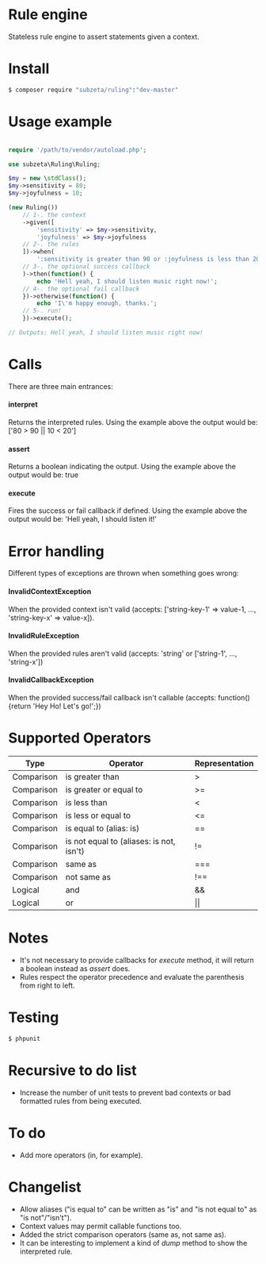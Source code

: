 # Rule engine
Stateless rule engine to assert statements given a context.

# Install
```bash
$ composer require "subzeta/ruling":"dev-master"
```

# Usage example
```php

require '/path/to/vendor/autoload.php';

use subzeta\Ruling\Ruling;

$my = new \stdClass();
$my->sensitivity = 80;
$my->joyfulness = 10;

(new Ruling())
    // 1-. the context
    ->given([
        'sensitivity' => $my->sensitivity,
        'joyfulness' => $my->joyfulness
    // 2-. the rules
    ])->when(
        ':sensitivity is greater than 90 or :joyfulness is less than 20'
    // 3-. the optional success callback
    )->then(function() {
        echo 'Hell yeah, I should listen music right now!';
    // 4-. the optional fail callback
    })->otherwise(function() {
        echo 'I\'m happy enough, thanks.';
    // 5-. run!
    })->execute();

// Outputs: Hell yeah, I should listen music right now!
```

# Calls
There are three main entrances:
#### interpret
Returns the interpreted rules.
Using the example above the output would be: ['80 > 90 || 10 < 20']
#### assert
Returns a boolean indicating the output.
Using the example above the output would be: true
#### execute
Fires the success or fail callback if defined.
Using the example above the output would be: 'Hell yeah, I should listen it!'

# Error handling
Different types of exceptions are thrown when something goes wrong:
#### InvalidContextException
When the provided context isn't valid (accepts: ['string-key-1' => value-1, ..., 'string-key-x' => value-x]).
#### InvalidRuleException
When the provided rules aren't valid (accepts: 'string' or ['string-1', ..., 'string-x']) 
#### InvalidCallbackException
When the provided success/fail callback isn't callable (accepts: function(){return 'Hey Ho! Let\'s go!';})

# Supported Operators
Type | Operator | Representation
---- | -------- | -----------
Comparison | is greater than | >
Comparison | is greater or equal to | >=
Comparison | is less than | <
Comparison | is less or equal to | <=
Comparison | is equal to (alias: is) | ==
Comparison | is not equal to (aliases: is not, isn't) | !=
Comparison | same as | ===
Comparison | not same as | !==
Logical | and | &&
Logical | or | \|\|

# Notes
* It's not necessary to provide callbacks for *execute* method, it will return a boolean instead as *assert* does.
* Rules respect the operator precedence and evaluate the parenthesis from right to left.

# Testing
```bash
$ phpunit
```

# Recursive to do list
* Increase the number of unit tests to prevent bad contexts or bad formatted rules from being executed.

# To do
* Add more operators (in, for example).

# Changelist
* Allow aliases ("is equal to" can be written as "is" and "is not equal to" as "is not"/"isn't").
* Context values may permit callable functions too.
* Added the strict comparison operators (same as, not same as).
* It can be interesting to implement a kind of *dump* method to show the interpreted rule.
